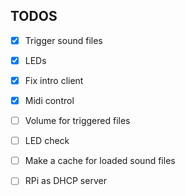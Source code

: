 ## TODOS

- [x] Trigger sound files
- [x] LEDs
- [x] Fix intro client
- [x] Midi control
- [ ] Volume for triggered files
- [ ] LED check

- [ ] Make a cache for loaded sound files
- [ ] RPi as DHCP server

